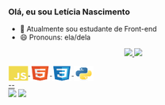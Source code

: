 ### Olá, eu sou Letícia Nascimento



- 🌱 Atualmente sou estudante de Front-end
- 😄 Pronouns: ela/dela

<div align="center">
  <a href="https://github.com/euleticiag">
  <img height="180em" src="https://github-readme-stats.vercel.app/api?username=euleticiag&show_icons=true&theme=omni&include_all_commits=true&count_private=true"/>
  <img height="180em" src="https://github-readme-stats.vercel.app/api/top-langs/?username=euleticiag&layout=compact&langs_count=7&theme=omni"/>
</div>

  <div style="display: inline_block"><br>
  <img align="center" alt="let-Js" height="30" width="40" src="https://raw.githubusercontent.com/devicons/devicon/master/icons/javascript/javascript-plain.svg">
  <img align="center" alt="let-HTML" height="30" width="40" src="https://raw.githubusercontent.com/devicons/devicon/master/icons/html5/html5-original.svg">
  <img align="center" alt="let-CSS" height="30" width="40" src="https://raw.githubusercontent.com/devicons/devicon/master/icons/css3/css3-original.svg">
  <img align="center" alt="let-Python" height="30" width="40" src="https://raw.githubusercontent.com/devicons/devicon/master/icons/python/python-original.svg">
 

</div>
--
  <div>
  <a href = "mailto:myleticia496@gmail.com"><img src="https://img.shields.io/badge/-Gmail-%23333?style=for-the-badge&logo=gmail&logoColor=white" target="_blank"></a>
  <a href="https://www.linkedin.com/in/leticia-nascimento-4722121a5/" target="_blank"><img src="https://img.shields.io/badge/-LinkedIn-%230077B5?style=for-the-badge&logo=linkedin&logoColor=white" target="_blank"></a> 
 
  </div>
